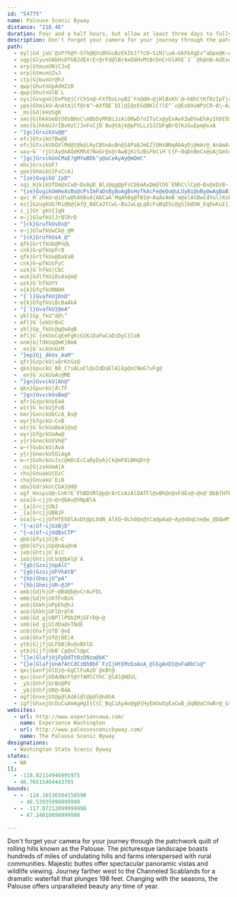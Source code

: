 ```yaml
---
id: "54775"
name: Palouse Scenic Byway
distance: "218.46"
duration: Four and a half hours, but allow at least three days to fully experience the byway.
description: Don't forget your camera for your journey through the patchwork quilt of rolling hills known as the Palouse. The picturesque landscape boasts hundreds of miles of undulating hills and farms interspersed with rural communities. Majestic buttes offer spectacular panoramic vistas and wildlife viewing. Journey farther west to the Channeled Scablands for a dramatic waterfall that plunges 198 feet. Changing with the seasons, the Palouse offers unparalleled beauty any time of year.
path:
  - eyl|Gd_joU`@zP?h@Y~S?h@QVsBhGuBzEkIbJ??cO~SiN|\uA~GkFbXgEv^aDpe@K~AuApRc@dSOjF[hv@_@rUIv@gD~Z]zCId@wCpSoBfIEPSfB]nD_@fL?ThChWjF~J|OdUHXdBdEdCnJHVrQhbAzPtcADb@|Cp\JbBChBg@fPGbAMhAkDvUg@hDQbBKdAwAbNk@fZA~@@L~Ex`@dOng@fSla@
  - sqp|GlyunUAbHsDfkBJdEXrEr@rFd@lBrAxDdHvMtBrDnCrGlAhE`J``@h@nB~AdExAxCbC|D`MrOjE~FlD`GhFpLzZbz@zVtp@fBfF|@|Cv@zEVfE|Av_@HtFQjFm@fGYxAwPhs@[fBo@fGO`E@dFRtGdEtkA`@l[
  - orp|GtmunUN|CJxE
  - orp|GtmunUZvJ
  - ctp|GjbunUr@hJ
  - qwp|GhutnUpAdHZzB
  - qwp|GhutnUlB`L
  - oys|GvvgnU|DvPh@jCrChSn@~FXfDnLnyBZ`Fn@dH~@jHlBxKh`@~hBhCtKfBzIpTjcA
  - ype}GhmikU~AnAtAjCf@rA^~AXfDE`DI|@}@zESdBKlC?lE^`c@EvDXvWPzCR~A\~Az@lC~AfDl@x@hGxGfC`DzFxIxAnCzB|CtD`GdAtAvHxHd^vUbE~CbAfAxA~BlAfCnArExAxH`L~e@lBzIjBhKfA~DnBzFfDxF|D`J`IzO`AhD|CxNfAhJXxDZ|GlCrlA\fIjAlJfC`OzCnO`B`GhUbv@xC`JrAlChCjE~Ytd@~BjDlLfO|@nAbAlC~@~DLjAdDhq@r@hGjAbFf@xAt@fBlAxBdBzB|A~A`BjA|RnMjFfFj\l^dCxD`BjDpAlEjAlGPrBLnBhAph@f@rH\lCr@zDx@fDdAlD`GxOdG|Nr[bz@d@z@|AbCzBbCbA|@`DrB|ZbOjp@dYdC|BjAhBz@xBl@vBdNhu@fBpMxGfu@HfD?jGEzAcCb_@]zDQtAi@jCy@zCmR~h@mBtGuBfJs@~DuAtKmAbLi@jDo@lDmBdGwFhNkA`Fc@zDShCkBr{@MbLDxFf@dJpKhz@n@nGb@xFXvGNpIT~|ADlBR~E`Kj_AZzH?lBYdHgAbHs@hCy@|BmAdC{KnPuApCsAfEu@`DkAnI[~HDfFXxFxLj_ArGnd@`Fb`@TrCTfFHjEOjIq@dIgCvPcB`Qs@zJi@vMSxGGlK@`KHlHR`Gj@`M|@bMx@fIjAhJvMz{@vN|aAXtA~ChVx@`Jn@hJ|@xSHxSGrF[`Q_@nI}Fn|A_@fGo@fH}@hHs@xDuAlHw@dDyXlcA_CzJaHbWgCtJ_AxEu@zFSxCYzIB~Cn@fMhAzGnkAllE
  - _ms{Gd|kkUSgR
  - sms{G|hkkUeB{OOsBHoC\mBbDyMhBiJzAiORwD?oITuCx@yExAwXZwDVwEhAyIhD{OXeAj@iAf@_Ad@i@hAy@lEcBxAoA\Ab@k@xFiLlByIp@{BjHoOlAyAz@w@fC{A`NuDx@o@bAgB`BmEjD{MjGiOnCgF|@{CZcDB_AIoBSkBKuBRiCTu@nCeFl@yAT_ANyA?mCoAuJGmDPmBN{@t@_Cn@kCNyCKuC?iA^oNToDNeAr@eD~@mBfCaEhDuEvM{InGmDdBwAlAsB`@mAvAeGrAaDd@sBh@mH?mAsAuLcCoPI_DBgGRmPAsAa@uEy@mGe@mB]q@eBaC_LcJuBqBc@y@_@sAWgBGyBgFIqEi@mBc@oGsB}CeB_QyMu@}@yP}WmBmCs@m@_Ae@iBWm@B{BZ_NdCuKdBmBLgNe@{l@mCcGSmB@yANiAR_A^gBfAiAz@yB|CmH`NgAnA_B|@yAXcCWmZgJaAU{BKiBVwAf@_Al@uNlMsCzBiA^iBRmC[q[mKaKsCeAM_FO{@OuAk@qEsCcBq@oCm@gD?wGlBwBRkABiBEsh@uEgACoAL{@X{ExCuMpFwGbCeM~DcEv@wEf@aBj@kBpAy@hAiDlHgBjCy@z@kBjAwCz@_BH{EQeBYi@YcA}@y@sAk@{AaJuZsA}FmCuNo@eBo@_A}@y@aAk@eAUg]mAeCYmAc@sGgEgE_E}SeXoC_EcBaDqIoRw@mAuBeCgBmAwHaEoA}@u@s@}@eAiAyByAaEqLcs@_@sCOyBGmB@eBt@ye@HoMOoDi@yDwDaRSsAOsDFaDj@oMf@uUsAqQa@kMrAeKvBcJNqHq@mFQwCkE}NeC{MyCcS}FcR{DiD}F{EuJfCrIi^Oyf@dCqH|DnC
  - sms{G|hkkUJrIBvHzC|JnFnCjD`Bv@tAjk@pFhLLzS{CbFqBrQ{KzGuEpm@sxA
  - "}gc}GrxikUv@@"
  - efc}GtxikU?Bw@E
  - efc}GtxikUbQVlMd@t@k@|AyCBSnAuBn@}APaBJmEZ}QHsBNqAbAyDj@mAr@_AnAmAr@_@lCq@~AG\JxFx@bCdA`H`Gh@ZnBd@~AE|Ae@lBiBn@oAd@wAf@yCT_JL_Bt@mD^eAj@sAr@eAr@o@jCmAhH_@rGIzCYpAa@hBeA|@s@dAeAxA{BrAeC~U{g@zBkDxBmBbAe@xAYnCQfDb@vNxCfBNxAAlf@mGnDmAfBkAhAkAhAaBhByD`McZh@aAvIoJvCkCn@_AvEmC~NaH|IsErBu@vLyClNyCzd@sKrE{BhR_IpgA_YxGgBvCcA`FaDrHeG~@_AvHiFxQuKrCsCdZ{g@rCqFvBaFnEaNvYydApEiO~A_ExTmc@zJoP|BgEfQgYjDqDzBkBvOmIxByAtAyAlAaBx@wArAgD~@{C|BaL~AsJJaBD}DGuC{Euo@QsD?eBDuC^aEhAeFn@eBzAsCnB{B|HkG|F}DvDiBrDyBd^_QtAk@rA_@lF_AfGm@lB_@zCeAhBaAjBqAtBoBlCsD`KuPbFeHpGkOnHwTjEg]bAsc@Lkh@Mkp@bAqI
  - uau~G``rjU|Ay@nAQdKMhX?NaGr@s@rAwBjKcSzBsFbCiH`C{F~BqDnBeCx@uAjGmSd@aC?uGe@iZ]iIo@kDmI_WcBgHmFi]kGe_@UkBOyBEoBN_Gr@oFZsAlA_Dx@yA|GuIxAeBtDmDjAy@pCgAtXeKvBgAlEaD~BsBbS{VbD_DxDuBfCs@dKyA|CkAdBeAlCyBlDmEhBaDxQmg@hByEhBsDrFcHzZ}]lD{CzXuTro@mg@dq@um@fHkGrBmA|B{@~A_@lBWhD?vBPrDz@bAh@hAl@~DfDvA`BpMxR|A`BjDrCvBfAbEjAfD^fF@jBVfDlAfBlAhAjAxArB~AnDrDlLh@rA~ApCnAxAzB`BrCfArCX~BAhB_@fDyA`YuUbDaCbDgBbFgBfFiAdCUpu@yDnBg@bBw@|CmCjAmBfAyBfH}Ux@eBdAeBdA{@`DsAn@OfCCdALrA^bCtAbQfNxAv@z@LbBFbB_@hAs@h@m@`@m@|@qBlEgMfBmEzB_DlAiAhCwAfB_@bCUna@kBm@uYKgH?gEZwHRs@\]hFe@fKsBbBe@`J{A~@ErB?vB`@~Bx@vF|CbCl@r@JxCWhAa@~AeAlAmAnB_DlE{IfDaFdLmNnC{C|CcCbAg@bAYdEq@|BBrCZ|CjArCpBlFzCfCXj@GhAYhAo@|BgCt@gBb@yBh@iFh@iCn@mBt@{AhA_BrAgAlAi@xA_@bCGvZ~BbDGhCk@~As@fCkBr@q@tBaDn@yAjEoNbB{IxBiN^_BdAmCx@mAxB}ArBa@hB?|@Kn@S~@q@v@{@dDwFl@oAh@gBX}ANeBDoCEyCm@eE}@iDqBuK}AgZO{EDsBJyAv@kD|A{BdAy@~Bm@fDE~BWr@YpHiFlC_AxRsAvC?tDl@|DrAxCrBvd@dc@~RhQjGdG~A`AtAVv@CdA[l@c@~@gAbEgJxAeB~DoC`EcCjPuHbA_AlAaBrByElDcKnBgCpJcHbAo@x@Yx@Sz@EvBLlGrAbDF|Bg@rCqBrBmCpHcMxDgH|@yBlJoXx@sAx@y@bABt@LzFrCdEpAfDl@tHJ@`n@s@L}I?e@MUq@g@gHWs@g@_@mFMyAd@sAnAo@vAi@`CIvA?tALxAlGba@TfG|@hOChBi@pDcFtOoAtBcC|A}AXeLLoA\_Bt@}@p@oAfBaHhOyAjByA~@eOfEmDxAkA~@q@x@e@x@sArD_@rBsE`k@o@xFkA|FuGfWc@tB_@zCWpIU`m@[rBy@~CkD|JyIjYgEjLsAvCyDxGmGfIgDfGi@|A_@bBi@|Dm@nGAjBYtDkBlKWrEOnHH`A^hAvHdN|@|BNx@DjAPtc@FvC^nB`@|@pEtFlAxBTlBVtHJdHC~C}@jU_Cr{@IxERfCRdArCtLdAdIvBpWrFfl@hDda@lF`j@jArFjAlDbB`D|CdEpNhOdB`CjEnM`I|Wx@xDd@dEJ~DL|hA@vAL~@h@tC|GfL|A~CnCtIvArGtBxIpFnNvCtGz@zAdMfOlBxAlNnHr@dCTpBp@hNNjAeH|K[lBE`DNpAdA~BhOpWnDrHvBfF|CfEhEtEdKxJt@~AHrBIdd@BtAd@~BbJzGx@pAvBrGpL|T`DxGhBtFjAzDVzCXxGx@dHdGvW`BtNr@lCxCbHhArEhA|BrAtEbClJrChO|EdZbCzQhDvZhAhUn@rE|BtL|BdU`@~FVlAd@d@fCEhHD\VZr@Xn@xB`K`EpJnC`F|@zBn@rDX~B^rFd@~BfDnKt@hBr@jAr@`BxBfIPvA?zDAzE
  - "}gc}GrxikUoCMaE?gMYwBDk^y@uCeAyAy@mDmC"
  - ehc}GrxikUF?
  - ype}GhmikU}FsCcA]
  - "{ze}GvgikU`IpD"
  - sqi_HjkikUfDm@xCw@~DoApD_Blz@qg@pFsCbEmAxDm@lDG`ENhC\lCp@~Bx@xDzB~_@tYzGnEhJ`HnGjEbFnCjn@tWb~@d_@vDfB`EvAvHnDfz@~\xBr@bDj@bEjApI`AjHPpQaAbN}BdBm@hEy@dD_@|F_@fHMxYdAxFE`Nt@hC?`HV|FCfGNhEXpJXlDKdM`@pHSlCH~R?zYEz`@WjJDxEKlCHdNQfFSlLFfEYxTPxPYfj@Ild@UxDFfDKbLv@`CDnvAxU|Fd@zHRxIIpqCyOvGm@xE_AvGuBzDkBfHmE|CeCvCoCvk@yo@tQ{SrDiDpJmHlDwBvHuDrDyAri@qQzYgKpNqE|EgA~H{@tCI~pAMjLm@fJ}ArGgBjGeCrE{BbC{A~GeF~BsBbJeKvCcErDaGrCqFrBoEfE_Lbd@evA~CqHlBuCrA_B
  - "{ze}GvgikUmHeAsBo@cPsImFaDsByBoAgBsHyTkAcFe@eDo@uLUyBi@oBy@wAgBaBiBq@_BQ_AN}EfCyOpJaDtAoD|@cDVsA?cCSmKsA"
  - qvc_H`zhkU~@iD\w@hAkBxA{AbCaA`MqAhBg@fB}@~AqAxAmB`m@olAtBwCdYu\lKsKl@gAh@_B~@yGTy@rA{B|CsExAsDxAsFXsBXyDh@uNI_Eu@}L}Aq]EsFJsD^aE|@mF`Kkf@xAqJlAsMTsDEgBWkCQuD?sCNyC~@eGrAmDrAsBdAmAxAgAtAq@veAcRdA_@fBaAfHsG|AuBfKuTjAkBlB{B|@_Bd@_BXeCn@qKZsFLsDIkBe@{G@uDHeBfDgWj@oDv@yCdA{CbBcDbA{AhAqAlC{BxEgClm@wYzCkBhEyDvW_Xx@cAZo@\sBD_A?qGT{Bl@sAxFgH|A_BrB_BvIoEhEyCnI{G|BwBpMwN
  - ez{}GzugkUG?Ri@b@{Af@_BdCaJtCwL~BuJwLqLqDcFuBqESc@gS}b@UW_EqEwKuI{JyMmBaAqJLm@wA_@kCg@{@qBcBWg@P}FuCsQi@uFGsHqEDwAs@{@Dg@l@{@FgB?eDlDqBr@_BEmHoEmMZgDu@cJqGmDaAwCD_OrDcDE{MaJc@?Qg@cHkFaCiBcA_@gDD_JbBeEg@gI?cD{@_EDiEdA_@Hc@rc@cFC_HC_JYmJEmJhAmC[uMuEw@YqCDqBn@qFD{@YmBaEJsXDsJQev@[sWYwEmAuEmAiB_EmDc`@_c@_@EWm@gGmH_DqFqEgJ_CmD{IkKIm@gEmDmB?UDeCvBmBfDyAnAiEb@iKdABA}BTeIjBa@Rw@`@[o@q@Sc@cGeByG_EcKC{@U?wF_My@iAwGuIqDsHgEiLSg@yNk`@uBaJcEoW{AgEu@sAm@eA{CuDiFsDqHyBcDkCcNuR_D_CiF}AkDEeSD_FwA_f@gSQcA_IuCmMwKg@{@cGgFBBoBcBeAEC[iEKiD?oAEsCGEkHKuH
  - i_j}Gt`gkU{]gH
  - e~j}GlwfkUlJrBlRrD
  - "}ck}GrufkUvDx@"
  - e~j}GlwfkUwCk@_@M
  - "}ck}GrufkUsA_@"
  - qfk}GrtfkUb@Pn@L
  - cnk}G~pfkUpFrB
  - qfk}GrtfkUo@QaEaB
  - cnk}G~pfkUsFyC
  - uzk}G`hfkU|CbC
  - wuk}GdlfkUiBsAs@o@
  - uzk}G`hfkUYY
  - o{k}GfgfkUNNHH
  - "{`l}GvafkUjDnD"
  - o{k}GfgfkUiBcBaAkA
  - "{`l}GvafkU}@eA"
  - ybl}Gp_fkU^d@\^
  - mfl}G`{ekUrBnC
  - ybl}Gp_fkUc@g@oAgB
  - mfl}G`{ekUoCqEeFgKcG{KiDaFwCaDiDyC{CoB
  - onm}G|fdkUqQmK}BmA
  - _en}G`xckUnUzM
  - "}ep}Gj_dkUs_AoM"
  - qfr}GzpckU|v@rKtGz@
  - qkn}GpuckU_BO_C?sALuCl@uIdDaElA}Ep@oCNeG?uFg@
  - _en}G`xckUoAc@ME
  - "}gn}GvvckU|Ah@"
  - qkn}GpuckU|A\TF
  - "}gn}GvvckUsBe@"
  - qfr}GzpckUyEaA
  - wtr}G`kckUjFvB
  - kmr}GxnckUkCcA_Bs@
  - wyr}GfgckU~CxB
  - wtr}G`kckUaBeA}@s@
  - wyr}GfgckUaAw@
  - y{r}GneckUVVh@^
  - w~r}GvbckU|AvA
  - y{r}GneckUSOiAgA
  - w~r}GvbckUu]sc@mDcEcCaByDyA}Ck@mFOiBHqDr@
  - _nu}GjzakUmA{A
  - chu}GnuakU{DzC
  - chu}GnuakU`EiB
  - abu}GdrakUcCbA}@d@
  - ogf_HxspiU@~CnK?E`FhBDVRl@p@rArCxAzAlDATFl@vBh@n@xFdEx@~@n@`BbBfHfB`FTb@r@dAnEnDbAdA|EtI`GzHxC~G|@rAtAd@nK~AnA^x@^`[jS~D~BlClB|A`@hEDn@\v@fAhFnJ|@lA~CpCl@z@d@nARtAd@rG`FhU`BdSb@jD|@zEX`C`@pKBnCOvC{NreBd@|W?xDMdC[bDwAlJKxAElKDbEh@|At^|v@|BrEbGhJlDnLnQxd@fTvbAxAxIn@tL^fBzKxa@rAvDrC`GrBvFn@vCNfBOzNIfBU|CaFd\OhBBvAPpBfB|It@dCR`@hAlAlEdDfGxDpD`BnIlBrFv@lBl@lBfAvF|DjA~@lBtBnRb[nIfMhCzEtNx]xMpYdAxDnD`V\zAh@dBt@dBvG`LvCtDnArAhRtOnR`MfCjAhDr@~b@zDbCj@rA~@zJtJ`@r@lBhGbBpD
  - oza|G~cjjU~@r@bAv@VNpBlA
  - _{a|GrcjjUNJ
  - _{a|GrcjjUBBJF
  - oza|G~cjjUfHfEhDlAvDt@pLOdN_AlEQ~OLhd@x@tCa@pAa@~Ay@vDqCne@w_@bQwMtDgB`Fy@hCKvDP~Bf@`H`DzHfErUhLbBh@|BTtAAvBWxAg@zBsAxB_CjTq[pAaBvCeClAq@xEuAnReAfBYbBm@hCkBlAqArDuEnBmB|As@jA_@xBYlB?hRr@|DGlE}@tAg@`EyBhA}@rBoB~C_EvAmCtMeZhBeDnAgBvCaDtDsCzEsCpIyEdBw@fD_AlB[zJk@jCs@fCwApZeY~CgD~G{JjMgShAuA~A}AvCuBdCkAzEuAnBSvCIxER|Bj@xd@tPdOzFlFlD|DpDrElGzHbNhBpBxBzA`OlIfAX|ARzLYbBMjAW|BgAx@s@nAwA|AoCna@}gAbBcFnBgEnBcD|B{CjHgHll@kj@|EiFdBeC`BsCdB}Dl@iBhB{GhDgOrD}N|AsIj@aF\uEDmD?gp@H_IHmDh@}Fp@_FfAgFbAgDjAaD|EyJx\mm@bEaHlBeCbDoBnUsFhCy@`CyAnB}A|C{CbDmEhVgc@dGeJfQyUvCeC|As@|FmAjFy@
  - "{~a|Gf~ijUzBjD"
  - "{~a|Gf~ijUdBxCTP"
  - gbb|GfyijUjB~C
  - gbb|GfyijUp@nAx@nA
  - ieb|GhtijU`B|C
  - ieb|GhtijULVd@bAl@`A
  - "{gb|GzoijUpAlC"
  - "{gb|GzoijUFVhAtB"
  - "{hb|GhmijU^pA"
  - "{hb|GhmijUR~@JP"
  - emb|Gd}hjUF~@Bd@b@vCrAvFDL
  - emb|Gd}hjUXfFnBzG
  - aob|GhkhjUPpEh@hJ
  - aob|GhkhjUFlDr@lK
  - smb|Gd_gjUBP]lPObIMjGFrD@~@
  - smb|Gd_gjU[dOa@vTNdE
  - unb|GhxfjU?B`@vE
  - unb|GhxfjUf@|BE|A
  - ytb|G|jfjULFbB|Bv@vBXlD
  - ytb|G|jfjUbB`Cp@vCl@pC
  - "{}e|GlafjUjFpDdTtRzDNza@kK"
  - "{}e|GlafjUnAfAtCdCzBhBbF`FzIjHtEMzEoAxA_@lEgAnD}@xFaBbCs@"
  - qxc|GxnfjUlD}@~GgClFuAzD`@xBt@
  - qxc|GxnfjUDAdNcFt@YfAMlCYhC`@lAl@HDVL
  - _yb|GthfjUrBn@PV
  - _yb|GthfjUD@~BdA
  - ogf|GnxejUt@p@lAdAl@l@p@l@nAhA
  - igf|GhxejUcDuCuAmAgHgI{C{C_BqCiAyAo@g@{HyEmUuOyEaCwB_@qB@aCVwBr@_GrCwDlAcAReDDcAG}AWo@SyKaFmDkAqOgCmi@eHqGgAcFmAsGyB{GyCcDgB}FyDiLuJsIaKgG{Ia[eg@iCgDsBmBuEwCuBo@eHsAuCyAaHyE_By@e`@qFsCy@y@a@qAmAq@_AyAqCma@ahA_FmJaCmDsWm\kAkAyQcOmGsG{GuK}DgHo@y@qC}BeBi@wCW_j@s@kF_@sGsAgXsHyAQ}CHeUrFaErAmFzCuDdD{a@`d@{DvDaB|@gA^qATsBCsKmBsGw@}ABmY`CcEj@sDdAsEfCyBrBcBfB{KzMmB`BoDhBcATgDX_BE_BUqBs@sWmN_CaAsCe@_QgAsr@qDsDe@yA_@sDmAcEmC{IyGch@_a@}DmD}B_DsBqEo@qBs@sCiXotAu@sDi@eBs@aBaEgFoRgT{BoCaBmCoAeDcA{EUkBmCgd@_@qCo@sCaBiDcBqB_GmEk@YoCm@e@_@OYm@sBaBmLYm@g@KmHv@O}ElAK
websites:
  - url: http://www.experiencewa.com/
    name: Experience Washington
  - url: http://www.palousescenicbyway.com/
    name: The Palouse Scenic Byway
designations:
  - Washington State Scenic Byway
states:
  - WA
ll:
  - -118.02114946991975
  - 46.76515464443765
bounds:
  - - -118.16536584158598
    - 46.53935999999999
  - - -117.07212099999998
    - 47.24010099999998

---
```


Don't forget your camera for your journey through the patchwork quilt of rolling hills known as the Palouse. The picturesque landscape boasts hundreds of miles of undulating hills and farms interspersed with rural communities. Majestic buttes offer spectacular panoramic vistas and wildlife viewing. Journey farther west to the Channeled Scablands for a dramatic waterfall that plunges 198 feet. Changing with the seasons, the Palouse offers unparalleled beauty any time of year.
